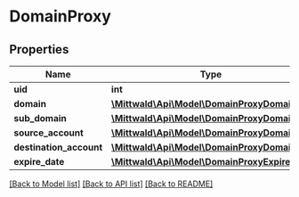 # DomainProxy

## Properties
Name | Type | Description | Notes
------------ | ------------- | ------------- | -------------
**uid** | **int** |  | [optional] 
**domain** | [**\Mittwald\Api\Model\DomainProxyDomain**](DomainProxyDomain.md) |  | [optional] 
**sub_domain** | [**\Mittwald\Api\Model\DomainProxyDomain**](DomainProxyDomain.md) |  | [optional] 
**source_account** | [**\Mittwald\Api\Model\DomainProxyDomain**](DomainProxyDomain.md) |  | [optional] 
**destination_account** | [**\Mittwald\Api\Model\DomainProxyDomain**](DomainProxyDomain.md) |  | [optional] 
**expire_date** | [**\Mittwald\Api\Model\DomainProxyExpireDate**](DomainProxyExpireDate.md) |  | [optional] 

[[Back to Model list]](../README.md#documentation-for-models) [[Back to API list]](../README.md#documentation-for-api-endpoints) [[Back to README]](../README.md)


